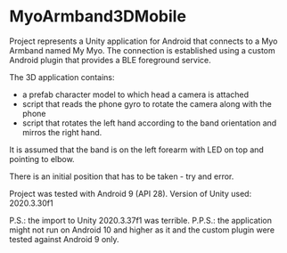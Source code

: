 # MyoArmband3DMobile
Project represents a Unity application for Android that connects to a Myo Armband named My Myo.
The connection is established using a custom Android plugin that provides a BLE foreground service.

The 3D application contains:
- a prefab character model to which head a camera is attached
- script that reads the phone gyro to rotate the camera along with the phone
- script that rotates the left hand according to the band orientation and mirros the right hand.

It is assumed that the band is on the left forearm with LED on top and pointing to elbow.

There is an initial position that has to be taken - try and error.

Project was tested with Android 9 (API 28).
Version of Unity used: 2020.3.30f1

P.S.: the import to Unity 2020.3.37f1 was terrible.
P.P.S.: the application might not run on Android 10 and higher as it and the custom plugin were tested against Android 9 only.
